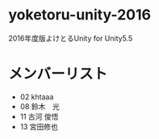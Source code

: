 # yoketoru-unity-2016
2016年度版よけとるUnity for Unity5.5

# メンバーリスト
- 02 khtaaa
- 08 鈴木　光　　
- 11 古河 俊悟
- 13 宮田修也

